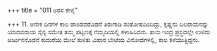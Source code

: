 +++
title = "011 ಅರಸ ಕೇಳೈ"

+++
11. ಅನೇಕ ದಿನಗಳ ಕಾಲ ಪಾಂಡವರೊಡನೆ ತಿರುಗಾಡಿ ಸಂತೋಷದಿಂದಿದ್ದು, ಕೃಷ್ಣನು ಬಲರಾಮನನ್ನು ಯಾದವರಾಯ ಸೈನ್ಯ ಸಮೇತ ತಮ್ಮ ಪಟ್ಟಣಕ್ಕೆ ನೆಮ್ಮದಿಯಲ್ಲಿ ಕಳುಹಿಸಿದನು. ತಾನು ಇಂದ್ರ ಪ್ರಸ್ಥದಲ್ಲೇ ಉಳಿದು ಅರ್ಜುನನೊಡನೆ ಕುದುರೆಯ ಮೇಲೆ ಕುಳಿತು ವಿಹಾರ ಬೇಟೆಯ ವಿನೋದಗಳಲ್ಲಿ, ಕಾಲ ಕಳೆಯುತ್ತಿದ್ದನು.